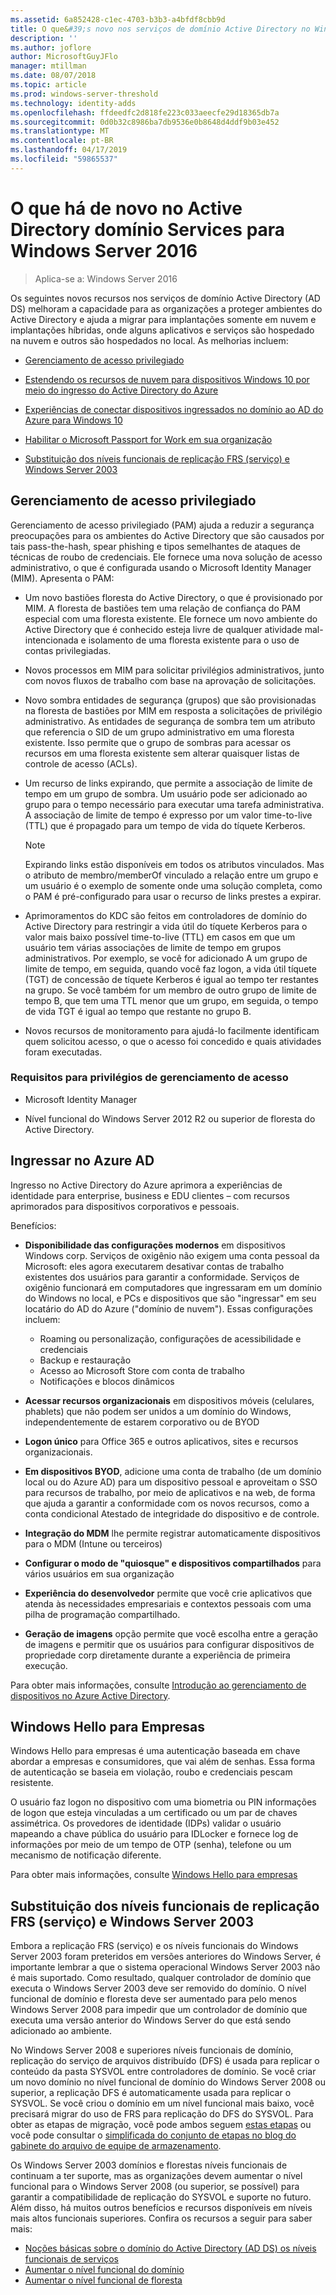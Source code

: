 ```yaml
---
ms.assetid: 6a852428-c1ec-4703-b3b3-a4bfdf8cbb9d
title: O que&#39;s novo nos serviços de domínio Active Directory no Windows Server 2016
description: ''
ms.author: joflore
author: MicrosoftGuyJFlo
manager: mtillman
ms.date: 08/07/2018
ms.topic: article
ms.prod: windows-server-threshold
ms.technology: identity-adds
ms.openlocfilehash: ffdeedfc2d818fe223c033aeecfe29d18365db7a
ms.sourcegitcommit: 0d0b32c8986ba7db9536e0b8648d4ddf9b03e452
ms.translationtype: MT
ms.contentlocale: pt-BR
ms.lasthandoff: 04/17/2019
ms.locfileid: "59865537"
---
```

# <a name="whats-new-in-active-directory-domain-services-for-windows-server-2016"></a>O que há de novo no Active Directory domínio Services para Windows Server 2016

>Aplica-se a: Windows Server 2016

Os seguintes novos recursos nos serviços de domínio Active Directory (AD DS) melhoram a capacidade para as organizações a proteger ambientes do Active Directory e ajuda a migrar para implantações somente em nuvem e implantações híbridas, onde alguns aplicativos e serviços são hospedado na nuvem e outros são hospedados no local. As melhorias incluem:  
  
- [Gerenciamento de acesso privilegiado](https://docs.microsoft.com/microsoft-identity-manager/pam/privileged-identity-management-for-active-directory-domain-services)  
  
- [Estendendo os recursos de nuvem para dispositivos Windows 10 por meio do ingresso do Active Directory do Azure](https://azure.microsoft.com/documentation/articles/active-directory-azureadjoin-overview/)
  
- [Experiências de conectar dispositivos ingressados no domínio ao AD do Azure para Windows 10](https://azure.microsoft.com/documentation/articles/active-directory-azureadjoin-devices-group-policy/)
  
- [Habilitar o Microsoft Passport for Work em sua organização](https://azure.microsoft.com/documentation/articles/active-directory-azureadjoin-passport-deployment/)
  
- [Substituição dos níveis funcionais de replicação FRS (serviço) e Windows Server 2003](ad-ds/active-directory-functional-levels.md)  
  
## <a name="privileged-access-management"></a>Gerenciamento de acesso privilegiado

Gerenciamento de acesso privilegiado (PAM) ajuda a reduzir a segurança preocupações para os ambientes do Active Directory que são causados por tais pass-the-hash, spear phishing e tipos semelhantes de ataques de técnicas de roubo de credenciais. Ele fornece uma nova solução de acesso administrativo, o que é configurada usando o Microsoft Identity Manager (MIM). Apresenta o PAM:  
  
- Um novo bastiões floresta do Active Directory, o que é provisionado por MIM. A floresta de bastiões tem uma relação de confiança do PAM especial com uma floresta existente. Ele fornece um novo ambiente do Active Directory que é conhecido esteja livre de qualquer atividade mal-intencionada e isolamento de uma floresta existente para o uso de contas privilegiadas.  
  
- Novos processos em MIM para solicitar privilégios administrativos, junto com novos fluxos de trabalho com base na aprovação de solicitações.  
  
- Novo sombra entidades de segurança (grupos) que são provisionadas na floresta de bastiões por MIM em resposta a solicitações de privilégio administrativo. As entidades de segurança de sombra tem um atributo que referencia o SID de um grupo administrativo em uma floresta existente. Isso permite que o grupo de sombras para acessar os recursos em uma floresta existente sem alterar quaisquer listas de controle de acesso (ACLs).  
  
- Um recurso de links expirando, que permite a associação de limite de tempo em um grupo de sombra. Um usuário pode ser adicionado ao grupo para o tempo necessário para executar uma tarefa administrativa. A associação de limite de tempo é expresso por um valor time-to-live (TTL) que é propagado para um tempo de vida do tíquete Kerberos.  
  
    > [!NOTE]  
    > Expirando links estão disponíveis em todos os atributos vinculados. Mas o atributo de membro/memberOf vinculado a relação entre um grupo e um usuário é o exemplo de somente onde uma solução completa, como o PAM é pré-configurado para usar o recurso de links prestes a expirar.  
  
- Aprimoramentos do KDC são feitos em controladores de domínio do Active Directory para restringir a vida útil do tíquete Kerberos para o valor mais baixo possível time-to-live (TTL) em casos em que um usuário tem várias associações de limite de tempo em grupos administrativos. Por exemplo, se você for adicionado A um grupo de limite de tempo, em seguida, quando você faz logon, a vida útil tíquete (TGT) de concessão de tíquete Kerberos é igual ao tempo ter restantes na grupo. Se você também for um membro de outro grupo de limite de tempo B, que tem uma TTL menor que um grupo, em seguida, o tempo de vida TGT é igual ao tempo que restante no grupo B.  
  
- Novos recursos de monitoramento para ajudá-lo facilmente identificam quem solicitou acesso, o que o acesso foi concedido e quais atividades foram executadas.  

### <a name="requirements-for-privileged-access-management"></a>Requisitos para privilégios de gerenciamento de acesso
  
- Microsoft Identity Manager  
  
- Nível funcional do Windows Server 2012 R2 ou superior de floresta do Active Directory.  
  
## <a name="azure-ad-join"></a>Ingressar no Azure AD

Ingresso no Active Directory do Azure aprimora a experiências de identidade para enterprise, business e EDU clientes – com recursos aprimorados para dispositivos corporativos e pessoais.  
  
Benefícios:  
  
- **Disponibilidade das configurações modernos** em dispositivos Windows corp. Serviços de oxigênio não exigem uma conta pessoal da Microsoft: eles agora executarem desativar contas de trabalho existentes dos usuários para garantir a conformidade. Serviços de oxigênio funcionará em computadores que ingressaram em um domínio do Windows no local, e PCs e dispositivos que são "ingressar" em seu locatário do AD do Azure ("domínio de nuvem"). Essas configurações incluem:  

   - Roaming ou personalização, configurações de acessibilidade e credenciais  
   - Backup e restauração  
   - Acesso ao Microsoft Store com conta de trabalho  
   - Notificações e blocos dinâmicos  
  
- **Acessar recursos organizacionais** em dispositivos móveis (celulares, phablets) que não podem ser unidos a um domínio do Windows, independentemente de estarem corporativo ou de BYOD  
- **Logon único** para Office 365 e outros aplicativos, sites e recursos organizacionais.  
- **Em dispositivos BYOD**, adicione uma conta de trabalho (de um domínio local ou do Azure AD) para um dispositivo pessoal e aproveitam o SSO para recursos de trabalho, por meio de aplicativos e na web, de forma que ajuda a garantir a conformidade com os novos recursos, como a conta condicional Atestado de integridade do dispositivo e de controle.  
- **Integração do MDM** lhe permite registrar automaticamente dispositivos para o MDM (Intune ou terceiros)  
- **Configurar o modo de "quiosque" e dispositivos compartilhados** para vários usuários em sua organização  
- **Experiência do desenvolvedor** permite que você crie aplicativos que atenda às necessidades empresariais e contextos pessoais com uma pilha de programação compartilhado.  
- **Geração de imagens** opção permite que você escolha entre a geração de imagens e permitir que os usuários para configurar dispositivos de propriedade corp diretamente durante a experiência de primeira execução.  
  
Para obter mais informações, consulte [Introdução ao gerenciamento de dispositivos no Azure Active Directory](https://docs.microsoft.com/azure/active-directory/devices/overview).  
  
## <a name="windows-hello-for-business"></a>Windows Hello para Empresas

Windows Hello para empresas é uma autenticação baseada em chave abordar a empresas e consumidores, que vai além de senhas. Essa forma de autenticação se baseia em violação, roubo e credenciais pescam resistente.  
  
O usuário faz logon no dispositivo com uma biometria ou PIN informações de logon que esteja vinculadas a um certificado ou um par de chaves assimétrica. Os provedores de identidade (IDPs) validar o usuário mapeando a chave pública do usuário para IDLocker e fornece log de informações por meio de um tempo de OTP (senha), telefone ou um mecanismo de notificação diferente.  
  
Para obter mais informações, consulte [Windows Hello para empresas](https://docs.microsoft.com/windows/security/identity-protection/hello-for-business/hello-identity-verification)  
  
## <a name="deprecation-of-file-replication-service-frs-and-windows-server-2003-functional-levels"></a>Substituição dos níveis funcionais de replicação FRS (serviço) e Windows Server 2003

Embora a replicação FRS (serviço) e os níveis funcionais do Windows Server 2003 foram preteridos em versões anteriores do Windows Server, é importante lembrar a que o sistema operacional Windows Server 2003 não é mais suportado. Como resultado, qualquer controlador de domínio que executa o Windows Server 2003 deve ser removido do domínio. O nível funcional de domínio e floresta deve ser aumentado para pelo menos Windows Server 2008 para impedir que um controlador de domínio que executa uma versão anterior do Windows Server do que está sendo adicionado ao ambiente.

No Windows Server 2008 e superiores níveis funcionais de domínio, replicação do serviço de arquivos distribuído (DFS) é usada para replicar o conteúdo da pasta SYSVOL entre controladores de domínio. Se você criar um novo domínio no nível funcional de domínio do Windows Server 2008 ou superior, a replicação DFS é automaticamente usada para replicar o SYSVOL. Se você criou o domínio em um nível funcional mais baixo, você precisará migrar do uso de FRS para replicação do DFS do SYSVOL. Para obter as etapas de migração, você pode ambos seguem [estas etapas](https://docs.microsoft.com/previous-versions/windows/it-pro/windows-server-2008-R2-and-2008/dd640019\(v=ws.10\)) ou você pode consultar o [simplificada do conjunto de etapas no blog do gabinete do arquivo de equipe de armazenamento](http://blogs.technet.com/b/filecab/archive/2014/06/25/streamlined-migration-of-frs-to-dfsr-sysvol.aspx).  
  
Os Windows Server 2003 domínios e florestas níveis funcionais de continuam a ter suporte, mas as organizações devem aumentar o nível funcional para o Windows Server 2008 (ou superior, se possível) para garantir a compatibilidade de replicação do SYSVOL e suporte no futuro. Além disso, há muitos outros benefícios e recursos disponíveis em níveis mais altos funcionais superiores. Confira os recursos a seguir para saber mais:  

- [Noções básicas sobre o domínio do Active Directory (AD DS) os níveis funcionais de serviços](ad-ds/active-directory-functional-levels.md)  
- [Aumentar o nível funcional do domínio](https://docs.microsoft.com/previous-versions/windows/it-pro/windows-server-2008-R2-and-2008/cc753104\(v=ws.11\))  
- [Aumentar o nível funcional de floresta](https://docs.microsoft.com/previous-versions/windows/it-pro/windows-server-2008-R2-and-2008/cc730985\(v=ws.11\))  
